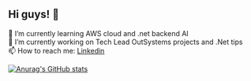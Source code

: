 ## Hi guys! 👋

🌱 I’m currently learning AWS cloud and .net backend AI </br>
🔭 I’m currently working on Tech Lead OutSystems projects and .Net tips </br>
📫 How to reach me: <a href= "https://www.linkedin.com/in/rodrigo-gaspari-38445526/"> Linkedin </a>  

[![Anurag's GitHub stats](https://github-readme-stats.vercel.app/api?username=rodrigogaspari)](https://github.com/rodrigogaspari/github-readme-stats)

<!--
**rodrigogaspari/rodrigogaspari** is a ✨ _special_ ✨ repository because its `README.md` (this file) appears on your GitHub profile.

Here are some ideas to get you started:
- 👯 I’m looking to collaborate on ...
- 🤔 I’m looking for help with ...
- 💬 Ask me about ...
...
- 😄 Pronouns: ...
- ⚡ Fun fact: ...
-->
